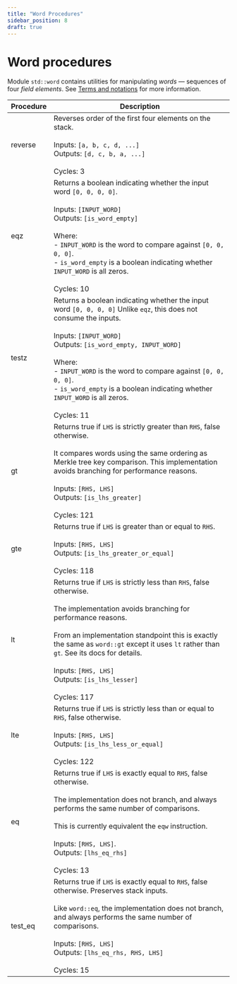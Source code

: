 ```yaml
---
title: "Word Procedures"
sidebar_position: 8
draft: true
---
```


# Word procedures

Module `std::word` contains utilities for manipulating *words* &mdash; sequences of four *field elements*.
See [Terms and notations](./index.md#Terms-and-notations) for more information.

| Procedure      | Description   |
| -------------- | ------------- |
| reverse        | Reverses order of the first four elements on the stack.<br /><br />Inputs: `[a, b, c, d, ...]`<br />Outputs: `[d, c, b, a, ...]`<br /><br />Cycles: 3|
| eqz            | Returns a boolean indicating whether the input word `[0, 0, 0, 0]`.<br /><br />Inputs: `[INPUT_WORD]`<br />Outputs: `[is_word_empty]`<br /><br />Where:<br />- `INPUT_WORD` is the word to compare against `[0, 0, 0, 0]`.<br />- `is_word_empty` is a boolean indicating whether `INPUT_WORD` is all zeros.<br /><br />Cycles: 10|
| testz          | Returns a boolean indicating whether the input word `[0, 0, 0, 0]` Unlike `eqz`, this does not consume the inputs.<br /><br />Inputs: `[INPUT_WORD]`<br />Outputs: `[is_word_empty, INPUT_WORD]`<br /><br />Where:<br />- `INPUT_WORD` is the word to compare against `[0, 0, 0, 0]`.<br />- `is_word_empty` is a boolean indicating whether `INPUT_WORD` is all zeros.<br /><br />Cycles: 11|
| gt             | Returns true if `LHS` is strictly greater than `RHS`, false otherwise.<br /><br />It compares words using the same ordering as Merkle tree key comparison. This implementation avoids branching for performance reasons.<br /><br />Inputs: `[RHS, LHS]`<br />Outputs: `[is_lhs_greater]`<br /><br />Cycles: 121 |
| gte            | Returns true if `LHS` is greater than or equal to `RHS`.<br /><br />Inputs: `[RHS, LHS]`<br />Outputs: `[is_lhs_greater_or_equal]`<br /><br />Cycles: 118 |
| lt             | Returns true if `LHS` is strictly less than `RHS`, false otherwise.<br /><br />The implementation avoids branching for performance reasons.<br /><br />From an implementation standpoint this is exactly the same as `word::gt` except it uses `lt` rather than `gt`. See its docs for details.<br /><br />Inputs: `[RHS, LHS]`<br />Outputs: `[is_lhs_lesser]`<br /><br />Cycles: 117 |
| lte            | Returns true if `LHS` is strictly less than or equal to `RHS`, false otherwise.<br /><br />Inputs: `[RHS, LHS]`<br />Outputs: `[is_lhs_less_or_equal]`<br /><br />Cycles: 122 |
| eq             | Returns true if `LHS` is exactly equal to `RHS`, false otherwise.<br /><br />The implementation does not branch, and always performs the same number of comparisons.<br /><br />This is currently equivalent the `eqw` instruction.<br /><br />Inputs: `[RHS, LHS]`.<br />Outputs: `[lhs_eq_rhs]`<br /><br />Cycles: 13 |
| test\_eq       | Returns true if `LHS` is exactly equal to `RHS`, false otherwise. Preserves stack inputs.<br /><br />Like `word::eq`, the implementation does not branch, and always performs the same number of comparisons.<br /><br />Inputs: `[RHS, LHS]`<br />Outputs: `[lhs_eq_rhs, RHS, LHS]`<br /><br />Cycles: 15 |
